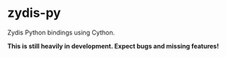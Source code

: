 # zydis-py
Zydis Python bindings using Cython.

**This is still heavily in development. Expect bugs and missing features!**
